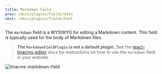 ```yaml
---
title: Markdown Field
prev: /docs/plugins/fields/date
next: /docs/plugins/fields/html
---
```


The `markdown` field is a WYSIWYG for editing a Markdown content. This field is typically used for the body of Markdown files.

> **The `MarkdownFieldPlugin` is not a default plugin.** See the [react-tinacms-editor](/packages/react-tinacms-editor) docs for instructions on how to use the `markdown` field in your website.

![tinacms-markdown-field](/img/fields/markdown.png)
